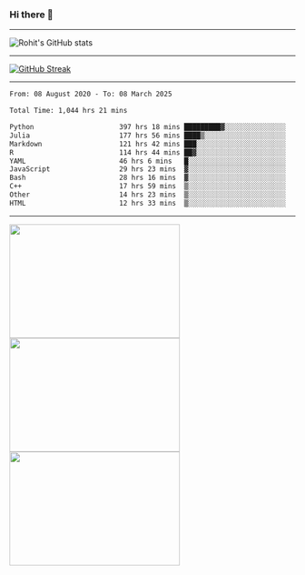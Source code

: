 ### Hi there 👋

<hr/>

![Rohit's GitHub stats](https://github-readme-stats.vercel.app/api?username=RohitRathore1&show_icons=true&theme=transparent)

<hr/>

[![GitHub Streak](http://github-readme-streak-stats.herokuapp.com?user=RohitRathore1&theme=dark&mode=weekly)](https://git.io/streak-stats)

<hr/>

<!--START_SECTION:waka-->

```txt
From: 08 August 2020 - To: 08 March 2025

Total Time: 1,044 hrs 21 mins

Python                     397 hrs 18 mins █████████▓░░░░░░░░░░░░░░░   38.04 %
Julia                      177 hrs 56 mins ████▒░░░░░░░░░░░░░░░░░░░░   17.04 %
Markdown                   121 hrs 42 mins ███░░░░░░░░░░░░░░░░░░░░░░   11.65 %
R                          114 hrs 44 mins ██▓░░░░░░░░░░░░░░░░░░░░░░   10.99 %
YAML                       46 hrs 6 mins   █░░░░░░░░░░░░░░░░░░░░░░░░   04.42 %
JavaScript                 29 hrs 23 mins  ▓░░░░░░░░░░░░░░░░░░░░░░░░   02.81 %
Bash                       28 hrs 16 mins  ▓░░░░░░░░░░░░░░░░░░░░░░░░   02.71 %
C++                        17 hrs 59 mins  ▒░░░░░░░░░░░░░░░░░░░░░░░░   01.72 %
Other                      14 hrs 23 mins  ▒░░░░░░░░░░░░░░░░░░░░░░░░   01.38 %
HTML                       12 hrs 33 mins  ▒░░░░░░░░░░░░░░░░░░░░░░░░   01.20 %
```

<!--END_SECTION:waka-->

<hr/>

<p>
  <img src="https://wakatime.com/share/@TeAmp0is0N/0205e68a-e5ed-48bf-b870-3c94c1fa77d3.svg" width="300" height="200">
  <img src="https://wakatime.com/share/@TeAmp0is0N/3935ee43-08a3-493e-8b95-60c1f9204b15.svg" width="300" height="200">
  <img src="https://wakatime.com/share/@TeAmp0is0N/8717aacc-7340-44e0-abb1-987dc9823fcd.svg" width="300" height="200">
</p>




